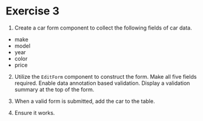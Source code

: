# Exercise 3

1. Create a car form component to collect the following fields of car data.

- make
- model
- year
- color
- price

2. Utilize the `EditForm` component to construct the form. Make all five fields required. Enable data annotation based validation. Display a validation summary at the top of the form.

3. When a valid form is submitted, add the car to the table.

4. Ensure it works.